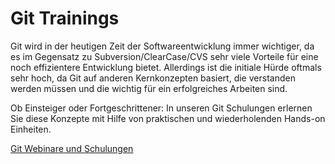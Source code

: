 # Git Trainings

Git wird in der heutigen Zeit der Softwareentwicklung immer wichtiger, da es im Gegensatz zu Subversion/ClearCase/CVS sehr viele Vorteile für eine noch effizientere Entwicklung bietet. Allerdings ist die initiale Hürde oftmals sehr hoch, da Git auf anderen Kernkonzepten basiert, die verstanden werden müssen und die wichtig für ein erfolgreiches Arbeiten sind.

Ob Einsteiger oder Fortgeschrittener: In unseren Git Schulungen erlernen Sie diese Konzepte mit Hilfe von praktischen und wiederholenden Hands-on Einheiten.

[Git Webinare und Schulungen]


[Git Webinare und Schulungen]: https://www.novatec-gmbh.de/schulung/git-training/
